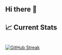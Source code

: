 ## Hi there 👋

## :chart_with_upwards_trend: Current Stats

<br />
<a href="https://git.io/streak-stats"><img src="https://github-readme-streak-stats.herokuapp.com?user=nextbit-arifrehman&theme=highcontrast" alt="GitHub Streak" /></a>









<!--
**nextbit-arifrehman/nextbit-arifrehman** is a ✨ _special_ ✨ repository because its `README.md` (this file) appears on your GitHub profile.

Here are some ideas to get you started:

- 🔭 I’m currently working on ...
- 🌱 I’m currently learning ...
- 👯 I’m looking to collaborate on ...
- 🤔 I’m looking for help with ...
- 💬 Ask me about ...
- 📫 How to reach me: ...
- 😄 Pronouns: ...
- ⚡ Fun fact: ...
-->
